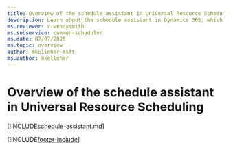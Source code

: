 ```yaml
---
title: Overview of the schedule assistant in Universal Resource Scheduling
description: Learn about the schedule assistant in Dynamics 365, which helps dispatchers match jobs with the right resources.
ms.reviewer: v-wendysmith
ms.subservice: common-scheduler
ms.date: 07/07/2025
ms.topic: overview
author: mkelleher-msft
ms.author: mkelleher
---
```


# Overview of the schedule assistant in Universal Resource Scheduling

[!INCLUDE[schedule-assistant.md](../shared/urs/schedule-assistant.md)]


[!INCLUDE[footer-include](../includes/footer-banner.md)]
